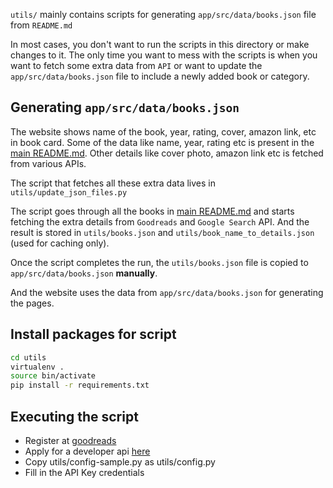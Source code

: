 `utils/` mainly contains scripts for generating `app/src/data/books.json` file from `README.md`

In most cases, you don't want to run the scripts in this directory or make changes to it.
The only time you want to mess with the scripts is when you want to fetch some extra data from `API` or
want to update the `app/src/data/books.json` file to include a newly added book or category.

## Generating `app/src/data/books.json`

The website shows name of the book, year, rating, cover, amazon link, etc in book card. Some of the
data like name, year, rating etc is present in the [main README.md](../README.md). Other details
like cover photo, amazon link etc is fetched from various APIs.

The script that fetches all these extra data lives in `utils/update_json_files.py`

The script goes through all the books in [main README.md](../README.md) and starts fetching the extra details
from `Goodreads` and `Google Search` API. And the result is stored in `utils/books.json` and `utils/book_name_to_details.json`
(used for caching only).

Once the script completes the run, the `utils/books.json` file is copied to `app/src/data/books.json` **manually**.

And the website uses the data from `app/src/data/books.json` for generating the pages.

## Install packages for script

```bash
cd utils
virtualenv .
source bin/activate
pip install -r requirements.txt
```

## Executing the script

- Register at [goodreads](https://www.goodreads.com)
- Apply for a developer api [here](https://www.goodreads.com/api)
- Copy utils/config-sample.py as utils/config.py
- Fill in the API Key credentials
